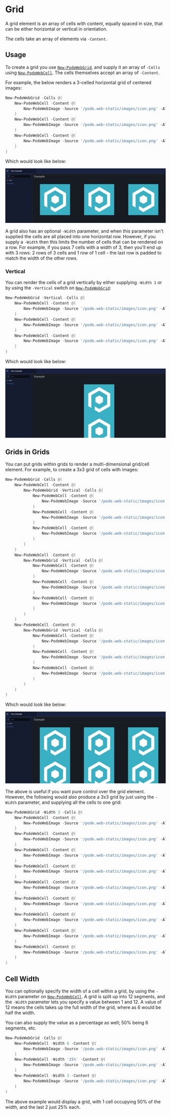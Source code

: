 # Grid

A grid element is an array of cells with content, equally spaced in size, that can be either horizontal or vertical in orientation.

The cells take an array of elements via `-Content`.

## Usage

To create a grid you use [`New-PodeWebGrid`](../../../Functions/Elements/New-PodeWebGrid), and supply it an array of `-Cells` using [`New-PodeWebCell`](../../../Functions/Elements/New-PodeWebCell). The cells themselves accept an array of `-Content`.

For example, the below renders a 3-celled horizontal grid of centered images:

```powershell
New-PodeWebGrid -Cells @(
    New-PodeWebCell -Content @(
        New-PodeWebImage -Source '/pode.web-static/images/icon.png' -Alignment Center
    )
    New-PodeWebCell -Content @(
        New-PodeWebImage -Source '/pode.web-static/images/icon.png' -Alignment Center
    )
    New-PodeWebCell -Content @(
        New-PodeWebImage -Source '/pode.web-static/images/icon.png' -Alignment Center
    )
)
```

Which would look like below:

![grid_hori_cells](../../../images/grid_hori_cells.png)

A grid also has an optional `-Width` parameter, and when this parameter isn't supplied the cells are all placed into one horizontal row. However, if you supply a `-Width` then this limits the number of cells that can be rendered on a row. For example, if you pass 7 cells with a width of 3, then you'll end up with 3 rows: 2 rows of 3 cells and 1 row of 1 cell - the last row is padded to match the width of the other rows.

### Vertical

You can render the cells of a grid vertically by either supplying `-Width 1` or by using the `-Vertical` switch on [`New-PodeWebGrid`](../../../Functions/Elements/New-PodeWebGrid):

```powershell
New-PodeWebGrid -Vertical -Cells @(
    New-PodeWebCell -Content @(
        New-PodeWebImage -Source '/pode.web-static/images/icon.png' -Alignment Center
    )
    New-PodeWebCell -Content @(
        New-PodeWebImage -Source '/pode.web-static/images/icon.png' -Alignment Center
    )
    New-PodeWebCell -Content @(
        New-PodeWebImage -Source '/pode.web-static/images/icon.png' -Alignment Center
    )
)
```

Which would look like below:

![grid_vert_cells](../../../images/grid_vert_cells.png)

## Grids in Grids

You can put grids within grids to render a multi-dimensional grid/cell element. For example, to create a 3x3 grid of cells with images:

```powershell
New-PodeWebGrid -Cells @(
    New-PodeWebCell -Content @(
        New-PodeWebGrid -Vertical -Cells @(
            New-PodeWebCell -Content @(
                New-PodeWebImage -Source '/pode.web-static/images/icon.png' -Alignment Center
            )
            New-PodeWebCell -Content @(
                New-PodeWebImage -Source '/pode.web-static/images/icon.png' -Alignment Center
            )
            New-PodeWebCell -Content @(
                New-PodeWebImage -Source '/pode.web-static/images/icon.png' -Alignment Center
            )
        )
    )
    New-PodeWebCell -Content @(
        New-PodeWebGrid -Vertical -Cells @(
            New-PodeWebCell -Content @(
                New-PodeWebImage -Source '/pode.web-static/images/icon.png' -Alignment Center
            )
            New-PodeWebCell -Content @(
                New-PodeWebImage -Source '/pode.web-static/images/icon.png' -Alignment Center
            )
            New-PodeWebCell -Content @(
                New-PodeWebImage -Source '/pode.web-static/images/icon.png' -Alignment Center
            )
        )
    )
    New-PodeWebCell -Content @(
        New-PodeWebGrid -Vertical -Cells @(
            New-PodeWebCell -Content @(
                New-PodeWebImage -Source '/pode.web-static/images/icon.png' -Alignment Center
            )
            New-PodeWebCell -Content @(
                New-PodeWebImage -Source '/pode.web-static/images/icon.png' -Alignment Center
            )
            New-PodeWebCell -Content @(
                New-PodeWebImage -Source '/pode.web-static/images/icon.png' -Alignment Center
            )
        )
    )
)
```

Which would look like below:

![grid_multi_cells](../../../images/grid_multi_cells.png)

The above is useful if you want pure control over the grid element. However, the following would also produce a 3x3 grid by just using the `-Width` parameter, and supplying all the cells to one grid:

```powershell
New-PodeWebGrid -Width 3 -Cells @(
    New-PodeWebCell -Content @(
        New-PodeWebImage -Source '/pode.web-static/images/icon.png' -Alignment Center
    )
    New-PodeWebCell -Content @(
        New-PodeWebImage -Source '/pode.web-static/images/icon.png' -Alignment Center
    )
    New-PodeWebCell -Content @(
        New-PodeWebImage -Source '/pode.web-static/images/icon.png' -Alignment Center
    )
    New-PodeWebCell -Content @(
        New-PodeWebImage -Source '/pode.web-static/images/icon.png' -Alignment Center
    )
    New-PodeWebCell -Content @(
        New-PodeWebImage -Source '/pode.web-static/images/icon.png' -Alignment Center
    )
    New-PodeWebCell -Content @(
        New-PodeWebImage -Source '/pode.web-static/images/icon.png' -Alignment Center
    )
    New-PodeWebCell -Content @(
        New-PodeWebImage -Source '/pode.web-static/images/icon.png' -Alignment Center
    )
    New-PodeWebCell -Content @(
        New-PodeWebImage -Source '/pode.web-static/images/icon.png' -Alignment Center
    )
    New-PodeWebCell -Content @(
        New-PodeWebImage -Source '/pode.web-static/images/icon.png' -Alignment Center
    )
)
```

## Cell Width

You can optionally specify the width of a cell within a grid, by using the `-Width` parameter on [`New-PodeWebCell`](../../../Functions/Elements/New-PodeWebCell). A grid is split up into 12 segments, and the `-Width` parameter lets you specify a value between 1 and 12. A value of 12 means the cells takes up the full width of the grid, where as 6 would be half the width.

You can also supply the value as a percentage as well; 50% being 6 segments, etc.

```powershell
New-PodeWebGrid -Cells @(
    New-PodeWebCell -Width 6 -Content @(
        New-PodeWebImage -Source '/pode.web-static/images/icon.png' -Alignment Center
    )
    New-PodeWebCell -Width '25%' -Content @(
        New-PodeWebImage -Source '/pode.web-static/images/icon.png' -Alignment Center
    )
    New-PodeWebCell -Width 3 -Content @(
        New-PodeWebImage -Source '/pode.web-static/images/icon.png' -Alignment Center
    )
)
```

The above example would display a grid, with 1 cell occupying 50% of the width, and the last 2 just 25% each.
